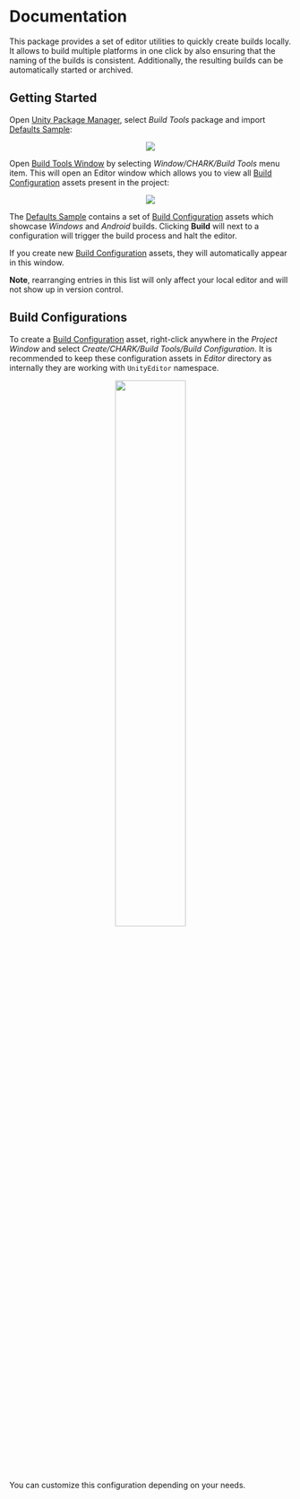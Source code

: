 ﻿[Unity Package Manager]: https://docs.unity3d.com/Manual/upm-ui.html
[Samples~]: ../Samples%7E
[Defaults Sample]: ../Samples%7E/Defaults
[Changelog]: ../CHANGELOG.md

[Build Tools Window]: ../Editor/BuildToolsManagerWindow.cs
[Build Configuration]: ../Editor/BuildConfiguration.cs

# Documentation

This package provides a set of editor utilities to quickly create builds locally. It allows to build multiple platforms in one click by also ensuring that the naming of the builds is consistent. Additionally, the resulting builds can be automatically started or archived.

## Getting Started

Open [Unity Package Manager], select _Build Tools_ package and import [Defaults Sample]:

<p align="center">
  <img src="samples.png"/>
</p>

Open [Build Tools Window] by selecting _Window/CHARK/Build Tools_ menu item. This will open an Editor window which allows you to view all [Build Configuration] assets present in the project:

<p align="center">
  <img src="window.png"/>
</p>

The [Defaults Sample] contains a set of [Build Configuration] assets which showcase _Windows_ and _Android_ builds. Clicking **Build** will next to a configuration will trigger the build process and halt the editor.

If you create new [Build Configuration] assets, they will automatically appear in this window.

**Note**, rearranging entries in this list will only affect your local editor and will not show up in version control.

## Build Configurations

To create a [Build Configuration] asset, right-click anywhere in the _Project Window_ and select _Create/CHARK/Build Tools/Build Configuration_. It is recommended to keep these configuration assets in _Editor_ directory as internally they are working with `UnityEditor` namespace.

<p align="center">
  <img width="50%" src="build-configuration.png"/>
</p>

You can customize this configuration depending on your needs.

